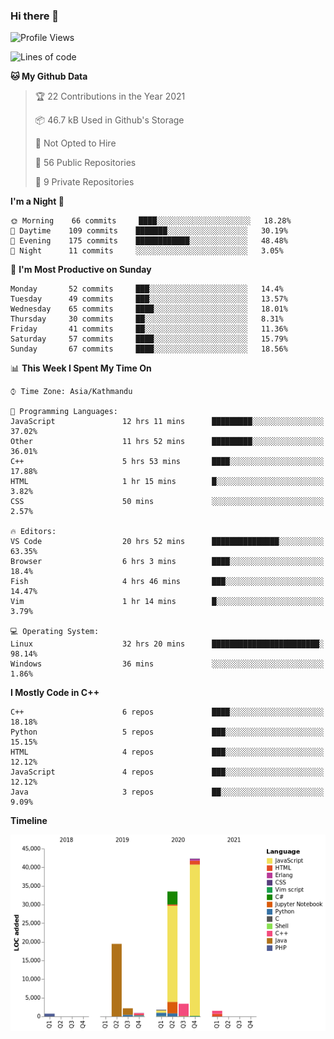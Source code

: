 ### Hi there 👋


<!--START_SECTION:waka-->
![Profile Views](http://img.shields.io/badge/Profile%20Views-39-blue)

![Lines of code](https://img.shields.io/badge/From%20Hello%20World%20I%27ve%20Written-106431%20lines%20of%20code-blue)

**🐱 My Github Data** 

> 🏆 22 Contributions in the Year 2021
 > 
> 📦 46.7 kB Used in Github's Storage 
 > 
> 🚫 Not Opted to Hire
 > 
> 📜 56 Public Repositories 
 > 
> 🔑 9 Private Repositories  
 > 
**I'm a Night 🦉** 

```text
🌞 Morning    66 commits     ████░░░░░░░░░░░░░░░░░░░░░   18.28% 
🌆 Daytime    109 commits    ███████░░░░░░░░░░░░░░░░░░   30.19% 
🌃 Evening    175 commits    ████████████░░░░░░░░░░░░░   48.48% 
🌙 Night      11 commits     ░░░░░░░░░░░░░░░░░░░░░░░░░   3.05%

```
📅 **I'm Most Productive on Sunday** 

```text
Monday       52 commits     ███░░░░░░░░░░░░░░░░░░░░░░   14.4% 
Tuesday      49 commits     ███░░░░░░░░░░░░░░░░░░░░░░   13.57% 
Wednesday    65 commits     ████░░░░░░░░░░░░░░░░░░░░░   18.01% 
Thursday     30 commits     ██░░░░░░░░░░░░░░░░░░░░░░░   8.31% 
Friday       41 commits     ██░░░░░░░░░░░░░░░░░░░░░░░   11.36% 
Saturday     57 commits     ████░░░░░░░░░░░░░░░░░░░░░   15.79% 
Sunday       67 commits     ████░░░░░░░░░░░░░░░░░░░░░   18.56%

```


📊 **This Week I Spent My Time On** 

```text
⌚︎ Time Zone: Asia/Kathmandu

💬 Programming Languages: 
JavaScript               12 hrs 11 mins      █████████░░░░░░░░░░░░░░░░   37.02% 
Other                    11 hrs 52 mins      █████████░░░░░░░░░░░░░░░░   36.01% 
C++                      5 hrs 53 mins       ████░░░░░░░░░░░░░░░░░░░░░   17.88% 
HTML                     1 hr 15 mins        █░░░░░░░░░░░░░░░░░░░░░░░░   3.82% 
CSS                      50 mins             ░░░░░░░░░░░░░░░░░░░░░░░░░   2.57%

🔥 Editors: 
VS Code                  20 hrs 52 mins      ███████████████░░░░░░░░░░   63.35% 
Browser                  6 hrs 3 mins        ████░░░░░░░░░░░░░░░░░░░░░   18.4% 
Fish                     4 hrs 46 mins       ███░░░░░░░░░░░░░░░░░░░░░░   14.47% 
Vim                      1 hr 14 mins        █░░░░░░░░░░░░░░░░░░░░░░░░   3.79%

💻 Operating System: 
Linux                    32 hrs 20 mins      ████████████████████████░   98.14% 
Windows                  36 mins             ░░░░░░░░░░░░░░░░░░░░░░░░░   1.86%

```

**I Mostly Code in C++** 

```text
C++                      6 repos             ████░░░░░░░░░░░░░░░░░░░░░   18.18% 
Python                   5 repos             ███░░░░░░░░░░░░░░░░░░░░░░   15.15% 
HTML                     4 repos             ███░░░░░░░░░░░░░░░░░░░░░░   12.12% 
JavaScript               4 repos             ███░░░░░░░░░░░░░░░░░░░░░░   12.12% 
Java                     3 repos             ██░░░░░░░░░░░░░░░░░░░░░░░   9.09%

```


**Timeline**

![Chart not found](https://raw.githubusercontent.com/voidash/voidash/main/charts/bar_graph.png) 


<!--END_SECTION:waka-->


<!--
**voidash/voidash** is a ✨ _special_ ✨ repository because its `README.md` (this file) appears on your GitHub profile.

Here are some ideas to get you started:

- 🔭 I’m currently working on ...
- 🌱 I’m currently learning ...
- 👯 I’m looking to collaborate on ...
- 🤔 I’m looking for help with ...
- 💬 Ask me about ...
- 📫 How to reach me: ...
- 😄 Pronouns: ...
- ⚡ Fun fact: ...
-->

